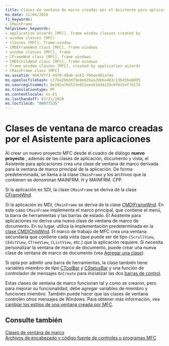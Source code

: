```yaml
---
title: Clases de ventana de marco creadas por el Asistente para aplicaciones
ms.date: 11/04/2016
f1_keywords:
- CMainFrame
helpviewer_keywords:
- application wizards [MFC], frame window classes created by
- window classes [MFC]
- classes [MFC], frame-window
- CMDIFrameWnd class [MFC], frame windows
- window classes [MFC], frame
- CFrameWnd class [MFC], frame windows
- CMDIChildWnd class [MFC], frame windows
- frame window classes [MFC], created by application wizards
- CMainFrame class [MFC]
ms.assetid: 9947df73-4470-49a0-ac61-7b6ee401a74e
ms.openlocfilehash: c17ba2b6dd79e8e62baa29bba403c136d16a0d95
ms.sourcegitcommit: 8e285a766523e653aeeb34d412dc6f615ef7b17b
ms.translationtype: MT
ms.contentlocale: es-ES
ms.lasthandoff: 03/21/2020
ms.locfileid: "80077535"
---
```

# <a name="frame-window-classes-created-by-the-application-wizard"></a>Clases de ventana de marco creadas por el Asistente para aplicaciones

Al crear un nuevo proyecto MFC desde el cuadro de diálogo **nuevo proyecto** , además de las clases de aplicación, documento y vista, el Asistente para aplicaciones crea una clase de ventana de marco derivada para la ventana de marco principal de la aplicación. De forma predeterminada, se llama a la clase `CMainFrame` y los archivos que la contienen se denominan MAINFRM. H y MAINFRM. CPP.

Si la aplicación es SDI, la clase `CMainFrame` se deriva de la clase [CFrameWnd](../mfc/reference/cframewnd-class.md).

Si la aplicación es MDI, `CMainFrame` se deriva de la clase [CMDIFrameWnd](../mfc/reference/cmdiframewnd-class.md). En este caso `CMainFrame` implementa el marco principal, que contiene el menú, la barra de herramientas y las barras de estado. El Asistente para aplicaciones no deriva una nueva clase de ventana de marco de documento. En su lugar, utiliza la implementación predeterminada en la [clase CMDIChildWnd](../mfc/reference/cmdichildwnd-class.md). El marco de trabajo de MFC crea una ventana secundaria que contiene cada vista (que puede ser de tipo `CScrollView`, `CEditView`, `CTreeView`, `CListView`, etc.) que la aplicación requiere. Si necesita personalizar la ventana de marco de documento, puede crear una nueva clase de ventana de marco de documento (vea [Agregar una clase](../ide/adding-a-class-visual-cpp.md)).

Si opta por admitir una barra de herramientas, la clase también tiene variables miembro de tipo [CToolBar](../mfc/reference/ctoolbar-class.md) y [CStatusBar](../mfc/reference/cstatusbar-class.md) y una función de controlador de mensajes `OnCreate` para inicializar las dos [barras de control](../mfc/control-bars.md).

Estas clases de ventana de marco funcionan tal y como se crearon, pero para mejorar su funcionalidad, debe agregar variables de miembro y funciones miembro. También puede hacer que las clases de ventana controlen otros mensajes de Windows. Para obtener más información, vea [cambiar los estilos de una ventana creada por MFC](../mfc/changing-the-styles-of-a-window-created-by-mfc.md).

## <a name="see-also"></a>Consulte también

[Clases de ventana de marco](../mfc/frame-window-classes.md)<br/>
[Archivos de encabezado y código fuente de controles o programas MFC](../build/reference/mfc-program-or-control-source-and-header-files.md)
